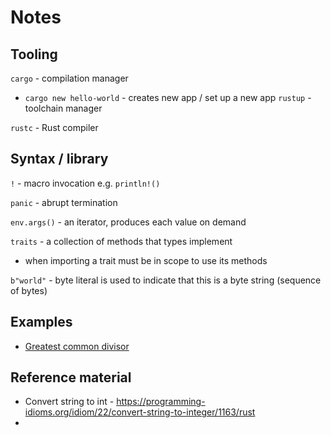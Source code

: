 # Notes

## Tooling

`cargo` - compilation manager
  - `cargo new hello-world` - creates new app / set up a new app
`rustup` - toolchain manager
  
`rustc` - Rust compiler

## Syntax / library

`!` - macro invocation e.g. `println!()`

`panic` - abrupt termination

`env.args()` - an iterator, produces each value on demand

`traits` - a collection of methods that types implement
  - when importing a trait must be in scope to use its methods

`b"world"` - byte literal is used to indicate that this is a byte string (sequence of bytes) 

## Examples

- [Greatest common divisor](./greatest-common-divisor/main.rs)

## Reference material

- Convert string to int -  https://programming-idioms.org/idiom/22/convert-string-to-integer/1163/rust
- 
